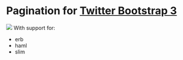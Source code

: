# Pagination for [Twitter Bootstrap 3](http://getbootstrap.com/components/#pagination)

![](https://travis-ci.org/pclowes/gCamp.svg)
With support for:

- erb
- haml
- slim
